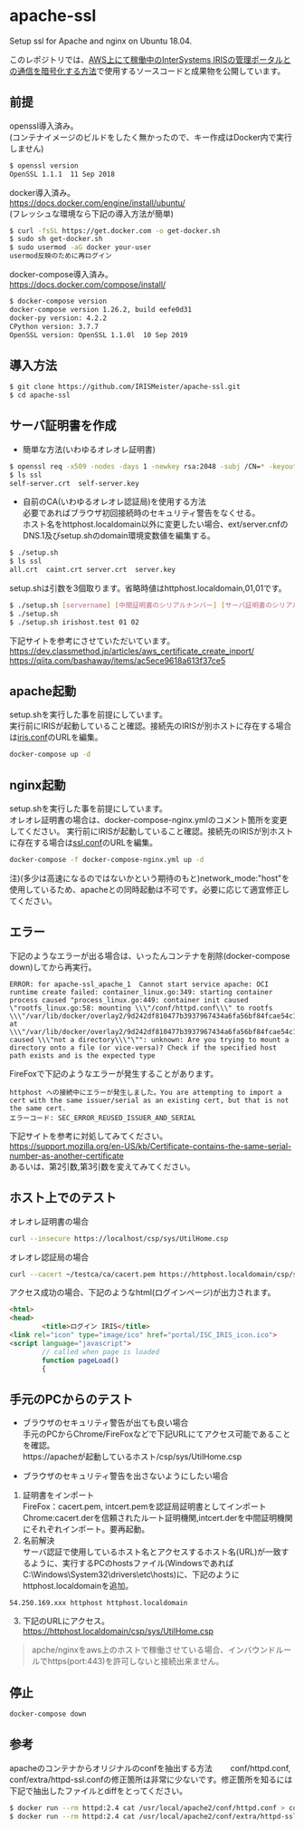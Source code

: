 # apache-ssl
Setup ssl for Apache and nginx on Ubuntu 18.04.

このレポジトリでは、[AWS上にて稼働中のInterSystems IRISの管理ポータルとの通信を暗号化する方法](https://jp.community.intersystems.com/node/480411/)で使用するソースコードと成果物を公開しています。

## 前提
openssl導入済み。  
(コンテナイメージのビルドをしたく無かったので、キー作成はDocker内で実行しません)
```bash
$ openssl version
OpenSSL 1.1.1  11 Sep 2018
```
docker導入済み。  
https://docs.docker.com/engine/install/ubuntu/  
(フレッシュな環境なら下記の導入方法が簡単)
```bash
$ curl -fsSL https://get.docker.com -o get-docker.sh
$ sudo sh get-docker.sh
$ sudo usermod -aG docker your-user
usermod反映のために再ログイン
```
docker-compose導入済み。  
https://docs.docker.com/compose/install/
```bash
$ docker-compose version
docker-compose version 1.26.2, build eefe0d31
docker-py version: 4.2.2
CPython version: 3.7.7
OpenSSL version: OpenSSL 1.1.0l  10 Sep 2019
```

## 導入方法
```bash
$ git clone https://github.com/IRISMeister/apache-ssl.git
$ cd apache-ssl
```

## サーバ証明書を作成
* 簡単な方法(いわゆるオレオレ証明書)
```bash
$ openssl req -x509 -nodes -days 1 -newkey rsa:2048 -subj /CN=* -keyout ssl/self-server.key -out ssl/self-server.crt
$ ls ssl
self-server.crt  self-server.key
```

* 自前のCA(いわゆるオレオレ認証局)を使用する方法  
必要であればブラウザ初回接続時のセキュリティ警告をなくせる。  
ホスト名をhttphost.localdomain以外に変更したい場合、ext/server.cnfのDNS.1及びsetup.shのdomain環境変数値を編集する。
```bash
$ ./setup.sh
$ ls ssl
all.crt  caint.crt server.crt  server.key
```
setup.shは引数を3個取ります。省略時値はhttphost.localdomain,01,01です。
```bash
$ ./setup.sh [servername] [中間証明書のシリアルナンバー] [サーバ証明書のシリアルナンバー]
$ ./setup.sh 
$ ./setup.sh irishost.test 01 02
```

下記サイトを参考にさせていただいています。  
https://dev.classmethod.jp/articles/aws_certificate_create_inport/  
https://qiita.com/bashaway/items/ac5ece9618a613f37ce5  

## apache起動
setup.shを実行した事を前提にしています。  
実行前にIRISが起動していること確認。接続先のIRISが別ホストに存在する場合は[iris.conf](apache-conf/other/iris.conf)のURLを編集。
```bash
docker-compose up -d
```
## nginx起動
setup.shを実行した事を前提にしています。  
オレオレ証明書の場合は、docker-compose-nginx.ymlのコメント箇所を変更してください。
実行前にIRISが起動していること確認。接続先のIRISが別ホストに存在する場合は[ssl.conf](nginx-conf/ssl.conf)のURLを編集。
```bash
docker-compose -f docker-compose-nginx.yml up -d
```
注)(多少は高速になるのではないかという期待のもと)network_mode:"host"を使用しているため、apacheとの同時起動は不可です。必要に応じて適宜修正してください。

## エラー
下記のようなエラーが出る場合は、いったんコンテナを削除(docker-compose down)してから再実行。
```
ERROR: for apache-ssl_apache_1  Cannot start service apache: OCI runtime create failed: container_linux.go:349: starting container process caused "process_linux.go:449: container init caused \"rootfs_linux.go:58: mounting \\\"/conf/httpd.conf\\\" to rootfs \\\"/var/lib/docker/overlay2/9d242df810477b3937967434a6fa56bf84fcae54c12bd9a78b5a6e71fd2bb202/merged\\\" at \\\"/var/lib/docker/overlay2/9d242df810477b3937967434a6fa56bf84fcae54c12bd9a78b5a6e71fd2bb202/merged/usr/local/apache2/conf/httpd.conf\\\" caused \\\"not a directory\\\"\"": unknown: Are you trying to mount a directory onto a file (or vice-versa)? Check if the specified host path exists and is the expected type
```

FireFoxで下記のようなエラーが発生することがあります。
```
httphost への接続中にエラーが発生しました。You are attempting to import a cert with the same issuer/serial as an existing cert, but that is not the same cert.
エラーコード: SEC_ERROR_REUSED_ISSUER_AND_SERIAL
```
下記サイトを参考に対処してみてください。  
https://support.mozilla.org/en-US/kb/Certificate-contains-the-same-serial-number-as-another-certificate  
あるいは、第2引数,第3引数を変えてみてください。

## ホスト上でのテスト
オレオレ証明書の場合
```bash
curl --insecure https://localhost/csp/sys/UtilHome.csp
```
オレオレ認証局の場合
```bash
curl --cacert ~/testca/ca/cacert.pem https://httphost.localdomain/csp/sys/UtilHome.csp
```
アクセス成功の場合、下記のようなhtml(ログインページ)が出力されます。
```html
<html>
<head>
        <title>ログイン IRIS</title>
<link rel="icon" type="image/ico" href="portal/ISC_IRIS_icon.ico">
<script language="javascript">
        // called when page is loaded
        function pageLoad()
        {
```

## 手元のPCからのテスト
* ブラウザのセキュリティ警告が出ても良い場合  
手元のPCからChrome/FireFoxなどで下記URLにてアクセス可能であることを確認。  
https://apacheが起動しているホスト/csp/sys/UtilHome.csp  


* ブラウザのセキュリティ警告を出さないようにしたい場合  
1. 証明書をインポート  
FireFox：cacert.pem, intcert.pemを認証局証明書としてインポート  
Chrome:cacert.derを信頼されたルート証明機関,intcert.derを中間証明機関にそれぞれインポート。要再起動。  
2. 名前解決  
サーバ認証で使用しているホスト名とアクセスするホスト名(URL)が一致するように、実行するPCのhostsファイル(WindowsであればC:\Windows\System32\drivers\etc\hosts)に、下記のようにhttphost.localdomainを追加。
```
54.250.169.xxx httphost httphost.localdomain
```
3. 下記のURLにアクセス。  
https://httphost.localdomain/csp/sys/UtilHome.csp  

> apche/nginxをaws上のホストで稼働させている場合、インバウンドルールでhttps(port:443)を許可しないと接続出来ません。  

## 停止
```bash
docker-compose down
```

## 参考
apacheのコンテナからオリジナルのconfを抽出する方法　　
conf/httpd.conf, conf/extra/httpd-ssl.confの修正箇所は非常に少ないです。修正箇所を知るには下記で抽出したファイルとdiffをとってください。
```bash
$ docker run --rm httpd:2.4 cat /usr/local/apache2/conf/httpd.conf > conf/httpd.conf
$ docker run --rm httpd:2.4 cat /usr/local/apache2/conf/extra/httpd-ssl.conf > conf/extra/httpd-ssl.conf
```
